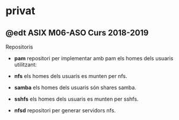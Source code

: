 # privat
## @edt ASIX M06-ASO Curs 2018-2019

Repositoris

 * **pam** repositori per implementar amb pam els homes dels usuaris utilitzant:
  * **nfs** els homes dels usuaris es munten per nfs.
  * **samba** els homes dels usuaris són shares samba.
  * **sshfs** els homes dels usuaris es munten per sshfs.

 * **nfsd** repositori per generar servidors nfs.

